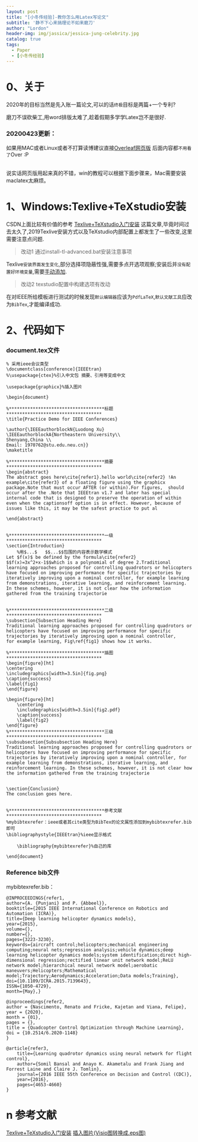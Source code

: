 ```yaml
---
layout: post
title: "[小冬传经验]-教你怎么用Latex写论文"
subtitle: '静不下心来搞理论不如来磨刀'
author: "Lordon"
header-img: img/jassica/jessica-jung-celebrity.jpg
catalog: true
tags:
  - Paper
  - [小冬传经验]
---
```

# 0、关于
2020年的目标当然是先入账一篇论文,可以的话`终极`目标是两篇+一个专利?<br>

磨刀不误砍柴工,用word排版太难了,趁着假期多学学Latex岂不是很好.
<br>
### 20200423更新：

如果用MAC或者Linux或者不打算读博建议直接[Overleaf网页版](https://www.overleaf.com/project)
后面内容都`不用看了`Over :P

<br>说实话网页版用起来真的不错，win的教程可以根据下面步骤来，Mac需要安装maclatex太麻烦。

# 1、Windows:Texlive+TeXstudio安装
CSDN上面比较有价值的参考
[Texlive+TeXstudio入门安装](https://blog.csdn.net/qq_38386316/article/details/80272396)
这篇文章,毕竟时间过去太久了,2019Texlive安装方式以及TeXstudio内部配置上都发生了一些改变,这里需要注意点问题.
> 改动1 通过install-tl-advanced.bat安装注意事项<br>

Texlive`安装界面发生变化`,部分选择项隐蔽性强,需要多点开选项观察;安装后并`没有配置好环境变量`,需要[手动添加](https://jingyan.baidu.com/article/47a29f24610740c0142399ea.html).

> 改动2 texstudio配置中构建选项有改动<br>

在对IEEE所给模板进行测试的时候发现`默认编辑器`应该为`PdfLaTeX`,`默认文献工具`应改为`BibTex`,才能编译成功.


# 2、代码如下

### document.tex文件
```
% 采用ieee会议类型
\documentclass[conference]{IEEEtran}
%\usepackage{ctex}%引入中文包 摘要、引用等变成中文

\usepackage{graphicx}%插入图片

\begin{document}
	
%************************************标题************************************
\title{Practice Demo for IEEE Conferences}

\author{\IEEEauthorblockN{Luodong Xu}
\IEEEauthorblockA{Northeastern University\\
Shenyang,China \\
Email: 1970762@stu.edu.neu.cn}}
\maketitle 

%************************************摘要************************************
\begin{abstract}
The abstract goes here\cite{refer1}.hello world\cite{refer2} !An example\cite{refer3} of a floating figure using the graphicx package.Note that must occur AFTER (or within).For figures,  should occur after the .Note that IEEEtran v1.7 and later has special internal code that is designed to preserve the operation of within  even when the captionsoff option is in effect. However, because of issues like this, it may be the safest practice to put al

\end{abstract}


%************************************一级************************************
\section{Introduction}
	%用$...$   $$...$$包围的内容表示数学模式
Let $f(x)$ be defined by the formula\cite{refer2}
$$f(x)=3x^2+x-1$$which is a polynomial of degree 2.Traditional learning approaches proposed for controlling quadrotors or helicopters have focused on improving performance for specific trajectories by iteratively improving upon a nominal controller, for example learning from demonstrations, iterative learning, and reinforcement learning. In these schemes, however, it is not clear how the information gathered from the training trajectorie


%************************************二级************************************
\subsection{Subsection Heading Here}
Traditional learning approaches proposed for controlling quadrotors or helicopters have focused on improving performance for specific trajectories by iteratively improving upon a nominal controller, 
for example learning, Fig\ref{fig1} shows how it works.

%************************************插图************************************
\begin{figure}[ht]
\centering
\includegraphics[width=3.5in]{fig.png}
\caption{success}
\label{fig1}
\end{figure}

\begin{figure}[ht]
	\centering
	\includegraphics[width=3.5in]{fig2.pdf}
	\caption{success}
	\label{fig2}
\end{figure}
%************************************三级************************************
\subsubsection{Subsubsection Heading Here}
Traditional learning approaches proposed for controlling quadrotors or helicopters have focused on improving performance for specific trajectories by iteratively improving upon a nominal controller, for example learning from demonstrations, iterative learning, and reinforcement learning. In these schemes, however, it is not clear how the information gathered from the training trajectorie


\section{Conclusion}
The conclusion goes here.


%************************************参考文献************************************
%mybibtexrefer：ieee或者其cite类型为BibTex的论文属性添加到mybibtexrefer.bib即可
\bibliographystyle{IEEEtran}%ieee显示格式
	
	\bibliography{mybibtexrefer}%自己的库
	
\end{document}
```

### Reference bib文件

mybibtexrefer.bib：
```
@INPROCEEDINGS{refer1,
author={A. {Punjani} and P. {Abbeel}},
booktitle={2015 IEEE International Conference on Robotics and Automation (ICRA)},
title={Deep learning helicopter dynamics models},
year={2015},
volume={},
number={},
pages={3223-3230},
keywords={aircraft control;helicopters;mechanical engineering computing;neural nets;regression analysis;vehicle dynamics;deep learning helicopter dynamics models;system identification;direct high-dimensional regression;rectified linear unit network model;ReLU network model;hierarchical neural network model;aerobatic maneuvers;Helicopters;Mathematical model;Trajectory;Aerodynamics;Acceleration;Data models;Training},
doi={10.1109/ICRA.2015.7139643},
ISSN={1050-4729},
month={May},}

@inproceedings{refer2,
author = {Nascimento, Renato and Fricke, Kajetan and Viana, Felipe},
year = {2020},
month = {01},
pages = {},
title = {Quadcopter Control Optimization through Machine Learning},
doi = {10.2514/6.2020-1148}
}

@article{refer3,
	title={Learning quadrotor dynamics using neural network for flight control},
	author={Somil Bansal and Anayo K. Akametalu and Frank Jiang and Forrest Laine and Claire J. Tomlin},
	journal={2016 IEEE 55th Conference on Decision and Control (CDC)},
	year={2016},
	pages={4653-4660}
}
```

# n 参考文献
[Texlive+TeXstudio入门安装](https://blog.csdn.net/yeler082/article/details/80665186)
[插入图片(Visio图转换成.eps图)](https://blog.csdn.net/zaishuiyifangxym/article/details/88362731)
